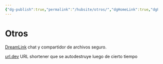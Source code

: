 ```yaml
---
{"dg-publish":true,"permalink":"/hubsite/otros/","dgHomeLink":true,"dgPassFrontmatter":false}
---
```


# Otros

[DreamLink](https://www.dreamlink.cloud/chat)
chat y compartidor de archivos seguro.

[url.dev](https://url.dev/)
URL shortener que se autodestruye luego de cierto tiempo